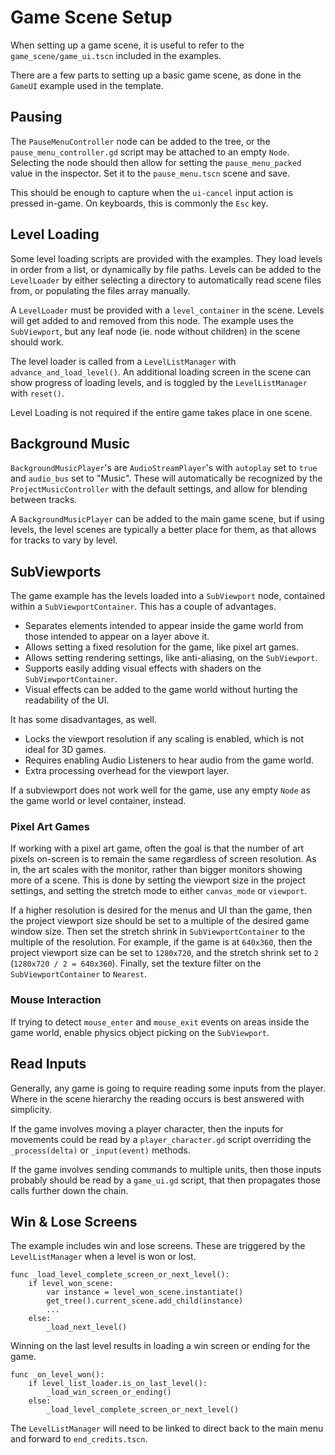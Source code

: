 # Game Scene Setup

When setting up a game scene, it is useful to refer to the `game_scene/game_ui.tscn` included in the examples.  

There are a few parts to setting up a basic game scene, as done in the `GameUI` example used in the template.

## Pausing
The `PauseMenuController` node can be added to the tree, or the `pause_menu_controller.gd` script may be attached to an empty `Node`. Selecting the node should then allow for setting the `pause_menu_packed` value in the inspector. Set it to the `pause_menu.tscn` scene and save.

This should be enough to capture when the `ui-cancel` input action is pressed in-game. On keyboards, this is commonly the `Esc` key.

## Level Loading
Some level loading scripts are provided with the examples. They load levels in order from a list, or dynamically by file paths. Levels can be added to the `LevelLoader` by either selecting a directory to automatically read scene files from, or populating the files array manually.

A `LevelLoader` must be provided with a `level_container` in the scene. Levels will get added to and removed from this node. The example uses the `SubViewport`, but any leaf node (ie. node without children) in the scene should work.

The level loader is called from a `LevelListManager` with `advance_and_load_level()`. An additional loading screen in the scene can show progress of loading levels, and is toggled by the `LevelListManager` with `reset()`.

Level Loading is not required if the entire game takes place in one scene.  

## Background Music
`BackgroundMusicPlayer`'s are `AudioStreamPlayer`'s with `autoplay` set to `true` and `audio_bus` set to "Music". These will automatically be recognized by the `ProjectMusicController` with the default settings, and allow for blending between tracks.

A `BackgroundMusicPlayer` can be added to the main game scene, but if using levels, the level scenes are typically a better place for them, as that allows for tracks to vary by level.  

## SubViewports
The game example has the levels loaded into a `SubViewport` node, contained within a `SubViewportContainer`. This has a couple of advantages.

- Separates elements intended to appear inside the game world from those intended to appear on a layer above it. 
- Allows setting a fixed resolution for the game, like pixel art games.
- Allows setting rendering settings, like anti-aliasing, on the `SubViewport`.
- Supports easily adding visual effects with shaders on the `SubViewportContainer`.
- Visual effects can be added to the game world without hurting the readability of the UI.

It has some disadvantages, as well.

- Locks the viewport resolution if any scaling is enabled, which is not ideal for 3D games.
- Requires enabling Audio Listeners to hear audio from the game world.
- Extra processing overhead for the viewport layer.

If a subviewport does not work well for the game, use any empty `Node` as the game world or level container, instead.  

### Pixel Art Games
If working with a pixel art game, often the goal is that the number of art pixels on-screen is to remain the same regardless of screen resolution. As in, the art scales with the monitor, rather than bigger monitors showing more of a scene. This is done by setting the viewport size in the project settings, and setting the stretch mode to either `canvas_mode` or `viewport`.

If a higher resolution is desired for the menus and UI than the game, then the project viewport size should be set to a multiple of the desired game window size. Then set the stretch shrink in `SubViewportContainer` to the multiple of the resolution. For example, if the game is at `640x360`, then the project viewport size can be set to `1280x720`, and the stretch shrink set to `2` (`1280x720 / 2 = 640x360`). Finally, set the texture filter on the `SubViewportContainer` to `Nearest`.

### Mouse Interaction
If trying to detect `mouse_enter` and `mouse_exit` events on areas inside the game world, enable physics object picking on the `SubViewport`.

## Read Inputs
Generally, any game is going to require reading some inputs from the player. Where in the scene hierarchy the reading occurs is best answered with simplicity.  

If the game involves moving a player character, then the inputs for movements could be read by a `player_character.gd` script overriding the `_process(delta)` or `_input(event)` methods.  

If the game involves sending commands to multiple units, then those inputs probably should be read by a `game_ui.gd` script, that then propagates those calls further down the chain.  

## Win & Lose Screens
The example includes win and lose screens. These are triggered by the `LevelListManager` when a level is won or lost.

```
func _load_level_complete_screen_or_next_level():
	if level_won_scene:
		var instance = level_won_scene.instantiate()
		get_tree().current_scene.add_child(instance)
		...
	else:
		_load_next_level()
```
Winning on the last level results in loading a win screen or ending for the game.

```
func _on_level_won():
	if level_list_loader.is_on_last_level():
		_load_win_screen_or_ending()
	else:
		_load_level_complete_screen_or_next_level()
```
 The `LevelListManager` will need to be linked to direct back to the main menu and forward to `end_credits.tscn`.
